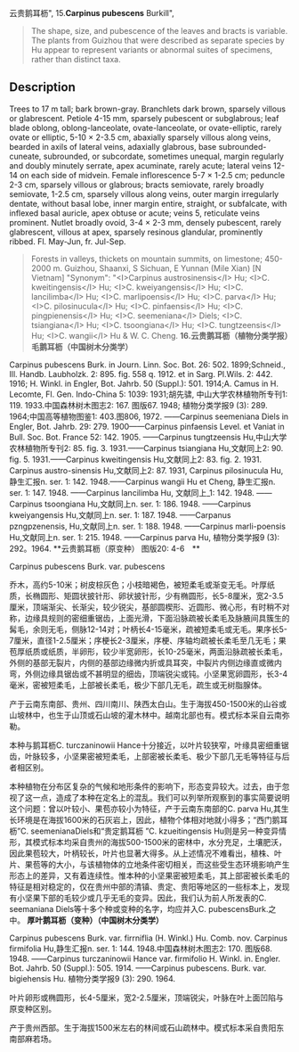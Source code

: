 云贵鹅耳枥",
15.**Carpinus pubescens** Burkill",

> The shape, size, and pubescence of the leaves and bracts is variable. The plants from Guizhou that were described as separate species by Hu appear to represent variants or abnormal suites of specimens, rather than distinct taxa.

## Description
Trees to 17 m tall; bark brown-gray. Branchlets dark brown, sparsely villous or glabrescent. Petiole 4-15 mm, sparsely pubescent or subglabrous; leaf blade oblong, oblong-lanceolate, ovate-lanceolate, or ovate-elliptic, rarely ovate or elliptic, 5-10 ×  2-3.5 cm, abaxially sparsely villous along veins, bearded in axils of lateral veins, adaxially glabrous, base subrounded-cuneate, subrounded, or subcordate, sometimes unequal, margin regularly and doubly minutely serrate, apex acuminate, rarely acute; lateral veins 12-14 on each side of midvein. Female inflorescence 5-7 ×  1-2.5 cm; peduncle 2-3 cm, sparsely villous or glabrous; bracts semiovate, rarely broadly semiovate, 1-2.5 cm, sparsely villous along veins, outer margin irregularly dentate, without basal lobe, inner margin entire, straight, or subfalcate, with inflexed basal auricle, apex obtuse or acute; veins 5, reticulate veins prominent. Nutlet broadly ovoid, 3-4 ×  2-3 mm, densely pubescent, rarely glabrescent, villous at apex, sparsely resinous glandular, prominently ribbed. Fl. May-Jun, fr. Jul-Sep.

> Forests in valleys, thickets on mountain summits, on limestone; 450-2000 m. Guizhou, Shaanxi, S Sichuan, E Yunnan (Mile Xian) [N Vietnam]
  "Synonym": "&lt;I&gt;Carpinus austrosinensis&lt;/I&gt; Hu; &lt;I&gt;C. kweitingensis&lt;/I&gt; Hu; &lt;I&gt;C. kweiyangensis&lt;/I&gt; Hu; &lt;I&gt;C. lancilimba&lt;/I&gt; Hu; &lt;I&gt;C. marlipoensis&lt;/I&gt; Hu; &lt;I&gt;C. parva&lt;/I&gt; Hu; &lt;I&gt;C. pilosinucula&lt;/I&gt; Hu; &lt;I&gt;C. pinfaensis&lt;/I&gt; Hu; &lt;I&gt;C. pingpienensis&lt;/I&gt; Hu; &lt;I&gt;C. seemeniana&lt;/I&gt; Diels; &lt;I&gt;C. tsiangiana&lt;/I&gt; Hu; &lt;I&gt;C. tsoongiana&lt;/I&gt; Hu; &lt;I&gt;C. tungtzeensis&lt;/I&gt; Hu; &lt;I&gt;C. wangii&lt;/I&gt; Hu &amp; W. C. Cheng.
**16.云贵鹅耳枥（植物分类学报）毛鹅耳枥（中国树木分类学）**

Carpinus pubescens Burk. in Journ. Linn. Soc. Bot. 26: 502. 1899;Schneid., Ill. Handb. Laubholzk. 2: 895. fig. 558 q. 1912. et in Sarg. Pl.Wils. 2: 442. 1916; H. Winkl. in Engler, Bot. Jahrb. 50 (Suppl.): 501. 1914;A. Camus in H. Lecomte, Fl. Gen. Indo-China 5: 1039: 1931;胡先骕, 中山大学农林植物所专刊1: 119. 1933.中国森林树木图志2: 167. 图版67. 1948; 植物分类学报9 (3): 289. 1964;中国高等植物图鉴1: 403.图806, 1972. ——Carpinus seemeniana Diels in Engler, Bot. Jahrb. 29: 279. 1900——Carpinus pinfaensis Level. et Vaniat in Bull. Soc. Bot. France 52: 142. 1905. ——Carpinus tungtzeensis Hu,中山大学农林植物所专刊2: 85. fig. 3. 1931.——Carpinus tsiangiana Hu,文献同上2: 90. fig. 5. 1931.——Carpinus kweitingensis Hu,文献同上2: 83. fig. 2. 1931. Carpinus austro-sinensis Hu,文献同上2: 87. 1931, Carpinus pilosinucula Hu,静生汇报n. ser. 1: 142. 1948.——Carpinus wangii Hu et Cheng, 静生汇报n. ser. 1: 147. 1948. ——Carpinus lancilimba Hu, 文献同上_1: 142. 1948. ——Carpinus tsoongiana Hu,文献同上n. ser. 1: 186. 1948. ——Carpinus kweiyangensis Hu,文献同上n. ser. 1: 187. 1948. ——Carpanus pzngpzenensis, Hu,文献同上n. ser. 1: 188. 1948. ——Carpinus marli-poensis Hu,文献同上n. ser. 1: 215. 1948. ——Carpinus parva Hu, 植物分类学报9 (3): 292。1964.
**云贵鹅耳枥（原变种） 图版20: 4-6　**

Carpinus pubescens Burk. var. pubescens

乔木，高约5-10米；树皮棕灰色；小枝暗褐色，被短柔毛或渐变无毛。叶厚纸质，长椭圆形、矩圆状披针形、卵状披针形，少有椭圆形，长5-8厘米，宽2-3.5厘米，顶端渐尖、长渐尖，较少锐尖，基部圆楔形、近圆形、微心形，有时稍不对称，边缘具规则的密细重锯齿，上面光滑，下面沿脉疏被长柔毛及脉腋间具簇生的髯毛，余则无毛，侧脉12-14对；叶柄长4-15毫米，疏被短柔毛或无毛。果序长5-7厘米，直径1-2.5厘米；序梗长2-3厘米，序梗、序轴均疏被长柔毛至几无毛；果苞厚纸质或纸质，半卵形，较少半宽卵形，长10-25毫米，两面沿脉疏被长柔毛，外侧的基部无裂片，内侧的基部边缘微内折或具耳突，中裂片内侧边缘直或微内弯，外侧边缘具锯齿或不甚明显的细齿，顶端锐尖或钝。小坚果宽卵圆形，长3-4毫米，密被短柔毛，上部被长柔毛，极少下部几无毛，疏生或无树脂腺体。

产于云南东南部、贵州、四川南川、陕西太白山。生于海拔450-1500米的山谷或山坡林中，也生于山顶或石山坡的灌木林中。越南北部也有。模式标本采自云南弥勒。

本种与鹅耳枥C. turczaninowii Hance十分接近，以叶片较狭窄，叶缘具密细重锯齿，叶脉较多，小坚果密被短柔毛，上部密被长柔毛、极少下部几无毛等特征与后者相区别。

本种植物在分布区复杂的气候和地形条件的影响下，形态变异较大。过去，由于忽视了这一点，造成了本种在定名上的混乱。我们可以列举所观察到的事实简要说明这个问题：曾以叶较小、果苞亦较小为特征，产于云南东南部的C. parva Hu,其生长环境是在海拔1600米的石灰岩上，因此，植物个体相对地就小得多；“西门鹅耳枥”C. seemenianaDiels和“贵定鹅耳枥 ”C. kzueitingensis Hu则是另一种变异情形，其模式标本均采自贵州的海拔500-1500米的密林中，水分充足，土壤肥沃，因此果苞较大，叶柄较长，叶片也显著大得多。从上述情况不难看出，植株、叶片、果苞等的大小，与该植物体的立地条件密切相关，而这些受生态环境影响产生形态上的差异，又有着连续性。惟本种的小坚果密被短柔毛，其上部密被长柔毛的特征是相对稳定的，仅在贵州中部的清镇、贵定、贵阳等地区的一些标本上，发现有小坚果下部的毛较少或几乎无毛的变异。因此，我们认为前人所发表的C. seemaniana Diels等十多个种或变种的名字，均应并入C. pubescensBurk.之中。
**厚叶鹅耳枥（变种）（中国树木分类学）**

Carpinus pubescens Burk. var. firrniflia (H. Winkl.) Hu. Comb. nov. Carpinus firmifolia Hu,静生汇报n. ser. 1: 144. 1948.中国森林树木图志2: 170. 图版68. 1948. ——Carpinus turczaninowii Hance var. firmifolio H. Winkl. in. Engler. Bot. Jahrb. 50 (Suppl.): 505. 1914. ——Carpinus pubescens. Burk. var. bigiehensis Hu. 植物分类学报9 (3): 290. 1964.

叶片卵形或椭圆形，长4-5厘米，宽2-2.5厘米，顶端锐尖，叶脉在叶上面凹陷与原变种区别。

产于贵州西部。生于海拔1500米左右的林间或石山疏林中。模式标本采自贵阳东南部麻若场。
